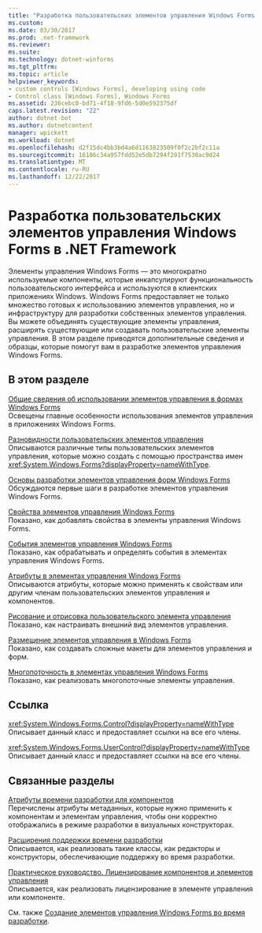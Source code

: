 ```yaml
---
title: "Разработка пользовательских элементов управления Windows Forms в .NET Framework"
ms.custom: 
ms.date: 03/30/2017
ms.prod: .net-framework
ms.reviewer: 
ms.suite: 
ms.technology: dotnet-winforms
ms.tgt_pltfrm: 
ms.topic: article
helpviewer_keywords:
- custom controls [Windows Forms], developing using code
- Control class [Windows Forms], Windows Forms
ms.assetid: 236cebc0-bd71-4f18-9fd6-5d0e592375df
caps.latest.revision: "22"
author: dotnet-bot
ms.author: dotnetcontent
manager: wpickett
ms.workload: dotnet
ms.openlocfilehash: d2f15dc4bb3bd4a6d1163823509f0f2c2bf2c11a
ms.sourcegitcommit: 16186c34a957fdd52e5db7294f291f7530ac9d24
ms.translationtype: MT
ms.contentlocale: ru-RU
ms.lasthandoff: 12/22/2017
---
```

# <a name="developing-custom-windows-forms-controls-with-the-net-framework"></a>Разработка пользовательских элементов управления Windows Forms в .NET Framework
Элементы управления Windows Forms — это многократно используемые компоненты, которые инкапсулируют функциональность пользовательского интерфейса и используются в клиентских приложениях Windows. Windows Forms предоставляет не только множество готовых к использованию элементов управления, но и инфраструктуру для разработки собственных элементов управления. Вы можете объединять существующие элементы управления, расширять существующие или создавать пользовательские элементы управления. В этом разделе приводятся дополнительные сведения и образцы, которые помогут вам в разработке элементов управления Windows Forms.  
  
## <a name="in-this-section"></a>В этом разделе  
 [Общие сведения об использовании элементов управления в формах Windows Forms](../../../../docs/framework/winforms/controls/overview-of-using-controls-in-windows-forms.md)  
 Освещены главные особенности использования элементов управления в приложениях Windows Forms.  
  
 [Разновидности пользовательских элементов управления](../../../../docs/framework/winforms/controls/varieties-of-custom-controls.md)  
 Описываются различные типы пользовательских элементов управления, которые можно создать с помощью пространства имен <xref:System.Windows.Forms?displayProperty=nameWithType>.  
  
 [Основы разработки элементов управления форм Windows Forms](../../../../docs/framework/winforms/controls/windows-forms-control-development-basics.md)  
 Обсуждаются первые шаги в разработке элементов управления Windows Forms.  
  
 [Свойства элементов управления Windows Forms](../../../../docs/framework/winforms/controls/properties-in-windows-forms-controls.md)  
 Показано, как добавлять свойства в элементы управления Windows Forms.  
  
 [События элементов управления Windows Forms](../../../../docs/framework/winforms/controls/events-in-windows-forms-controls.md)  
 Показано, как обрабатывать и определять события в элементах управления Windows Forms.  
  
 [Атрибуты в элементах управления Windows Forms](../../../../docs/framework/winforms/controls/attributes-in-windows-forms-controls.md)  
 Описываются атрибуты, которые можно применять к свойствам или другим членам пользовательских элементов управления и компонентов.  
  
 [Рисование и отрисовка пользовательского элемента управления](../../../../docs/framework/winforms/controls/custom-control-painting-and-rendering.md)  
 Показано, как настраивать внешний вид элементов управления.  
  
 [Размещение элементов управления в Windows Forms](../../../../docs/framework/winforms/controls/layout-in-windows-forms-controls.md)  
 Показано, как создавать сложные макеты для элементов управления и форм.  
  
 [Многопоточность в элементах управления Windows Forms](../../../../docs/framework/winforms/controls/multithreading-in-windows-forms-controls.md)  
 Показано, как реализовать многопоточные элементы управления.  
  
## <a name="reference"></a>Ссылка  
 <xref:System.Windows.Forms.Control?displayProperty=nameWithType>  
 Описывает данный класс и предоставляет ссылки на все его члены.  
  
 <xref:System.Windows.Forms.UserControl?displayProperty=nameWithType>  
 Описывает данный класс и предоставляет ссылки на все его члены.  
  
## <a name="related-sections"></a>Связанные разделы  
 [Атрибуты времени разработки для компонентов](http://msdn.microsoft.com/library/12050fe3-9327-4509-9e21-4ee2494b95c3)  
 Перечислены атрибуты метаданных, которые нужно применить к компонентам и элементам управления, чтобы они корректно отображались в режиме разработки в визуальных конструкторах.  
  
 [Расширения поддержки времени разработки](http://msdn.microsoft.com/library/d6ac8a6a-42fd-4bc8-bf33-b212811297e2)  
 Описывается, как реализовать такие классы, как редакторы и конструкторы, обеспечивающие поддержку во время разработки.  
  
 [Практическое руководство. Лицензирование компонентов и элементов управления](http://msdn.microsoft.com/library/8e66c1ed-a445-4b26-8185-990b6e2bbd57)  
 Описывается, как реализовать лицензирование в элементе управления или компоненте.  
  
 См. также [Создание элементов управления Windows Forms во время разработки](http://msdn.microsoft.com/library/w29y3h59\(v=vs.110\)).

